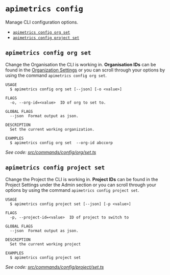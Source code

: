 `apimetrics config`
===================

Manage CLI configuration options.

* [`apimetrics config org set`](#apimetrics-config-org-set)
* [`apimetrics config project set`](#apimetrics-config-project-set)

## `apimetrics config org set`

Change the Organisation the CLI is working in. **Organisation IDs** can be found in the [Organization Settings](https://docs.apimetrics.io/docs/organizations#organization-settings) or you can scroll through your options by using the command `apimetrics config org set`.

```
USAGE
  $ apimetrics config org set [--json] [-o <value>]

FLAGS
  -o, --org-id=<value>  ID of org to set to.

GLOBAL FLAGS
  --json  Format output as json.

DESCRIPTION
  Set the current working organization.

EXAMPLES
  $ apimetrics config org set  --org-id abccorp
```

_See code: [src/commands/config/org/set.ts](https://github.com/APImetrics/APIm-CLI/blob/v0.2.1/src/commands/config/org/set.ts)_

## `apimetrics config project set`

Change the Project the CLI is working in. **Project IDs** can be found in the Project Settings under the Admin section or you can scroll through your options by using the command `apimetrics config project set`.

```
USAGE
  $ apimetrics config project set [--json] [-p <value>]

FLAGS
  -p, --project-id=<value>  ID of project to switch to

GLOBAL FLAGS
  --json  Format output as json.

DESCRIPTION
  Set the current working project

EXAMPLES
  $ apimetrics config project set
```

_See code: [src/commands/config/project/set.ts](https://github.com/APImetrics/APIm-CLI/blob/v0.2.1/src/commands/config/project/set.ts)_
